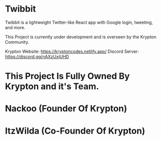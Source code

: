 # Twibbit

Twibbit is a lightweight Twitter-like React app with Google login, tweeting, and more.

This Project is currently under development and is overseen by the Krypton Community.

Krypton Website: https://kryptoncodes.netlify.app/
Discord Server: https://discord.gg/nAXzUxjUHD

# This Project Is Fully Owned By Krypton and it's Team.

# Nackoo (Founder Of Krypton)
# ItzWilda (Co-Founder Of Krypton)
